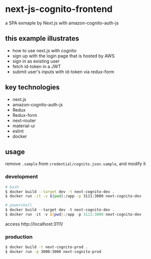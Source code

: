 # next-js-cognito-frontend

a SPA exmaple by Next.js with amazon-cognito-auth-js

## this example illustrates

- how to use next.js with cognito
- sign up with the login page that is hosted by AWS
- sign in as existing user
- fetch id-token in a JWT
- submit user's inputs with id-token via redux-form

## key technologies

- next.js
- amazon-cognito-auth-js
- Redux
- Redux-form
- next-router
- material-ui
- eslint
- docker

## usage

remove `.sample` from `credential/cognito.json.sample`, and modify it

### development

```bash
# bash
$ docker build --target dev -t next-cognito-dev .
$ docker run -it -v $(pwd):/app -p 3111:3000 next-cognito-dev
```

```powershell
# powershell
$ docker build --target dev -t next-cognito-dev .
$ docker run -it -v ${pwd}:/app -p 3111:3000 next-cognito-dev
```

access http://localhost:3111/

### production

```bash
$ docker build -t next-cognito-prod .
$ docker run -p 3000:3000 next-cognito-prod
```
